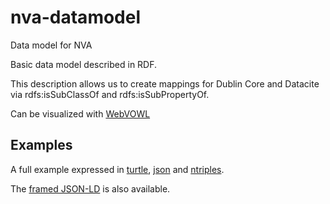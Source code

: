 # nva-datamodel
Data model for NVA

Basic data model described in RDF.

This description allows us to create mappings for Dublin Core and Datacite via rdfs:isSubClassOf and rdfs:isSubPropertyOf.

Can be visualized with [WebVOWL](http://www.visualdataweb.de/webvowl/#iri=https://raw.githubusercontent.com/BIBSYSDEV/nva-datamodel/develop/ontology.ttl)

## Examples

A full example expressed in [turtle](https://raw.githubusercontent.com/BIBSYSDEV/nva-datamodel/develop/Examples/full_example.turtle), [json](https://raw.githubusercontent.com/BIBSYSDEV/nva-datamodel/develop/Examples/full_example.json) and [ntriples](https://raw.githubusercontent.com/BIBSYSDEV/nva-datamodel/develop/Examples/full_example.nt).

The [framed JSON-LD](https://json-ld.org/playground/#startTab=tab-framed&json-ld=https%3A%2F%2Fraw.githubusercontent.com%2FBIBSYSDEV%2Fnva-datamodel%2Fdevelop%2FExamples%2Ffull_example.json&frame=https%3A%2F%2Fraw.githubusercontent.com%2FBIBSYSDEV%2Fnva-datamodel%2Fdevelop%2Fjsonld%2Fnva_context.jsonld) is also available.